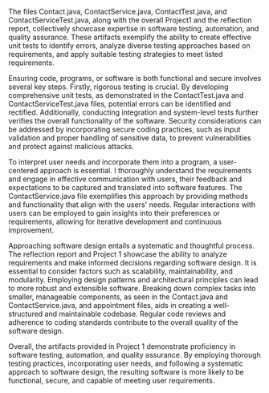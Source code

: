 The files Contact.java, ContactService.java, ContactTest.java, and ContactServiceTest.java, along with the overall Project1 and the reflection report, collectively showcase expertise in software testing, automation, and quality assurance. These artifacts exemplify the ability to create effective unit tests to identify errors, analyze diverse testing approaches based on requirements, and apply suitable testing strategies to meet listed requirements.

Ensuring code, programs, or software is both functional and secure involves several key steps. Firstly, rigorous testing is crucial. By developing comprehensive unit tests, as demonstrated in the ContactTest.java and ContactServiceTest.java files, potential errors can be identified and rectified. Additionally, conducting integration and system-level tests further verifies the overall functionality of the software. Security considerations can be addressed by incorporating secure coding practices, such as input validation and proper handling of sensitive data, to prevent vulnerabilities and protect against malicious attacks.

To interpret user needs and incorporate them into a program, a user-centered approach is essential. I thoroughly understand the requirements and engage in effective communication with users, their feedback and expectations to be captured and translated into software features. The ContactService.java file exemplifies this approach by providing methods and functionality that align with the users' needs. Regular interactions with users can be employed to gain insights into their preferences or requirements, allowing for iterative development and continuous improvement.

Approaching software design entails a systematic and thoughtful process. The reflection report and Project 1 showcase the ability to analyze requirements and make informed decisions regarding software design. It is essential to consider factors such as scalability, maintainability, and modularity. Employing design patterns and architectural principles can lead to more robust and extensible software. Breaking down complex tasks into smaller, manageable components, as seen in the Contact.java and ContactService.java, and appointment files, aids in creating a well-structured and maintainable codebase. Regular code reviews and adherence to coding standards contribute to the overall quality of the software design.

Overall, the artifacts provided in Project 1 demonstrate proficiency in software testing, automation, and quality assurance. By employing thorough testing practices, incorporating user needs, and following a systematic approach to software design, the resulting software is more likely to be functional, secure, and capable of meeting user requirements.
